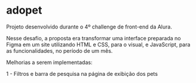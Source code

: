# adopet
Projeto desenvolvido durante o 4º challenge de front-end da Alura.

Nesse desafio, a proposta era transformar uma interface preparada no Figma em um site utilizando HTML e CSS, para o visual, e JavaScript, para as funcionalidades, no período de um mês.

Melhorias a serem implementadas:

1 - Filtros e barra de pesquisa na página de exibição dos pets
